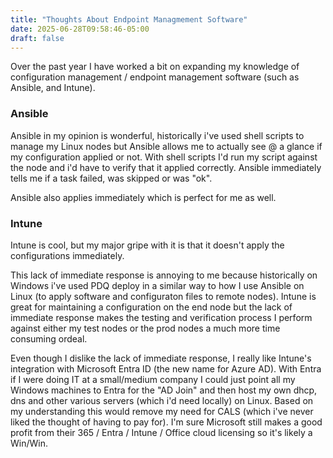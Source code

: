 ```yaml
---
title: "Thoughts About Endpoint Managmement Software"
date: 2025-06-28T09:58:46-05:00
draft: false
---
```


Over the past year I have worked a bit on expanding my knowledge of configuration management / endpoint management software (such as Ansible, and Intune).

### Ansible
Ansible in my opinion is wonderful, historically i've used shell scripts to manage my Linux nodes but Ansible allows me to actually see @ a glance if my configuration applied or not. With shell scripts I'd run my script against the node and i'd have to verify that it applied correctly. Ansible immediately tells me if a task failed, was skipped or was "ok".

Ansible also applies immediately which is perfect for me as well.



### Intune
Intune is cool, but my major gripe with it is that it doesn't apply the configurations immediately.

This lack of immediate response is annoying to me because historically on Windows i've used PDQ deploy in a similar way to how I use Ansible on Linux (to apply software and configuraton files to remote nodes). Intune is great for maintaining a configuration on the end node but the lack of immediate response makes the testing and verification process I perform against either my test nodes or the prod nodes a much more time consuming ordeal.

Even though I dislike the lack of immediate response, I really like Intune's integration with Microsoft Entra ID (the new name for Azure AD). With Entra if I were doing IT at a small/medium company I could just point all my Windows machines to Entra for the "AD Join" and then host my own dhcp, dns and other various servers (which i'd need locally) on Linux. Based on my understanding this would remove my need for CALS (which i've never liked the thought of having to pay for). I'm sure Microsoft still makes a good profit from their 365 / Entra / Intune / Office cloud licensing so it's likely a Win/Win.
